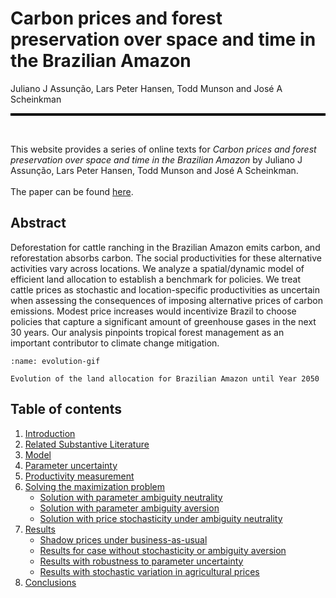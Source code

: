 




# Carbon prices and forest preservation over space and time in the Brazilian Amazon
Juliano J Assunção, Lars Peter Hansen, Todd Munson and José A Scheinkman
<hr style="height:4px; background-color:black; border:none;">

<br>

This website provides a series of online texts for *Carbon prices and forest preservation over space and time in the Brazilian Amazon* by Juliano J Assunção, Lars Peter Hansen, Todd Munson and José A Scheinkman. 
<br>
<br>
The paper can be found <a href = "https://papers.ssrn.com/sol3/papers.cfm?abstract_id=4414217">here</a>.


## Abstract
Deforestation for cattle ranching in the Brazilian Amazon emits carbon,
and reforestation absorbs carbon. The social productivities for these alternative activities vary across locations. We analyze a spatial/dynamic model of
efficient land allocation to establish a benchmark for policies. We treat cattle
prices as stochastic and location-specific productivities as uncertain when assessing the consequences of imposing alternative prices of carbon emissions.
Modest price increases would incentivize Brazil to choose policies that capture
a significant amount of greenhouse gases in the next 30 years. Our analysis
pinpoints tropical forest management as an important contributor to climate
change mitigation.

<!-- 
```{image} biome.png
:alt: fishy
:class: bg-primary mb-1
:width: 700px
:align: center
``` -->

```{figure} movie_1043site.gif
:name: evolution-gif

Evolution of the land allocation for Brazilian Amazon until Year 2050
```

<!-- 1. [Introduction]()
    - [Background](introduction/background.ipynb)
    - [Related Substantive Literature](introduction/literature.ipynb)
2. [Model](model/model.ipynb)
3. [Parameter uncertainty](uncertainty/uncertainty.ipynb)
4. [Productivity measurement](calibration/calibration.ipynb)
5. [Results]() 
    - [without stochasticity or ambiguity aversion](results/Deterministic.ipynb)
    - [with robustness to parameter uncertainty](results/HMC.ipynb)
    - [with stochastic variation in agricultural prices](results/MPC.ipynb) -->

## Table of contents
1. [Introduction](introduction/introduction.md)
2. [Related Substantive Literature](literature/literature.md)
3. [Model](model/model.md)
4. [Parameter uncertainty](uncertainty/uncertainty.md)
5. [Productivity measurement](calibration/calibration.md)
6. [Solving the maximization problem](solution/solution.md)
    - [Solution with parameter ambiguity neutrality](solution/neutrality.md)
    - [Solution with parameter ambiguity aversion](solution/parameter.md)
    - [Solution with price stochasticity under ambiguity neutrality](solution/price.md)
7. [Results](results/results.md) 
    - [Shadow prices under business-as-usual](results/shadow_price.md)
    - [Results for case without stochasticity or ambiguity aversion](results/Deterministic.ipynb)
    - [Results with robustness to parameter uncertainty](results/HMC.ipynb)
    - [Results with stochastic variation in agricultural prices](results/MPC.ipynb)
8. [Conclusions](conclusion/conclusion.md)


